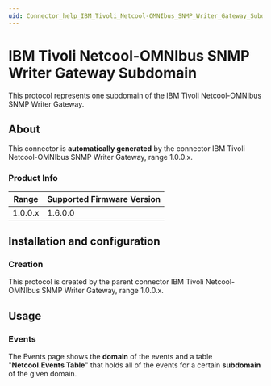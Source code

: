```yaml
---
uid: Connector_help_IBM_Tivoli_Netcool-OMNIbus_SNMP_Writer_Gateway_Subdomain
---
```


# IBM Tivoli Netcool-OMNIbus SNMP Writer Gateway Subdomain

This protocol represents one subdomain of the IBM Tivoli Netcool-OMNIbus SNMP Writer Gateway.

## About

This connector is **automatically generated** by the connector IBM Tivoli Netcool-OMNIbus SNMP Writer Gateway, range 1.0.0.x.

### Product Info

| Range | Supported Firmware Version |
|------------------|-----------------------------|
| 1.0.0.x          | 1.6.0.0                     |

## Installation and configuration

### Creation

This protocol is created by the parent connector IBM Tivoli Netcool-OMNIbus SNMP Writer Gateway, range 1.0.0.x.

## Usage

### Events

The Events page shows the **domain** of the events and a table "**Netcool.Events Table**" that holds all of the events for a certain **subdomain** of the given domain.
